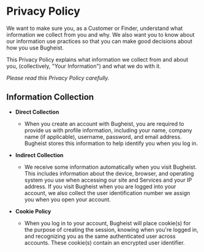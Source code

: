 # Privacy Policy

We want to make sure you, as a Customer or Finder, understand what information we collect from you and why. We also want you to know about our information use practices so that you can make good decisions about how you use Bugheist.

This Privacy Policy explains what information we collect from and about you, (collectively, "Your Information") and what we do with it.

_Please read this Privacy Policy carefully._

## Information Collection
- __Direct Collection__
    - When you create an account with Bugheist, you are required to provide us with profile information, including your name, company name (if applicable), username, password, and email address. Bugheist stores this information to help identify you when you log in.

- __Indirect Collection__
    - We receive some information automatically when you visit Bugheist. This includes information about the device, browser, and operating system you use when accessing our site and Services and your IP address. If you visit Bugheist when you are logged into your account, we also collect the user identification number we assign you when you open your account.

- __Cookie Policy__
    - When you log in to your account, Bugheist will place cookie(s) for the purpose of creating the session, knowing when you're logged in, and recognizing you as the same authenticated user across accounts. These cookie(s) contain an encrypted user identifier.
